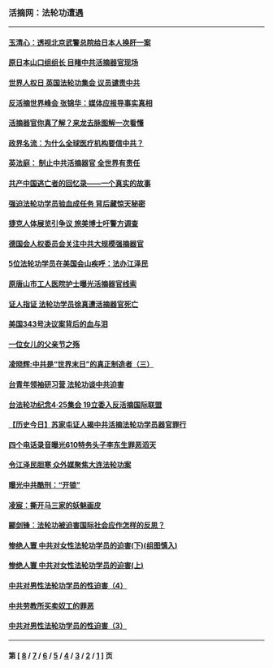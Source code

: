 ### 活摘网：法轮功遭遇
---
#### [玉清心：透视北京武警总院给日本人换肝一案](../../pages/nf5881/n13771978.md?11170430) 
#### [原日本山口组组长 目睹中共活摘器官现场](../../pages/nf5881/n13767360.md?11170430) 
#### [世界人权日 英国法轮功集会 议员谴责中共](../../pages/nf5881/n13431763.md?11170430) 
#### [反活摘世界峰会 张锦华：媒体应报导事实真相](../../pages/nf5881/n13278502.md?11170430) 
#### [活摘器官你真了解？来龙去脉图解一次看懂](../../pages/nf5881/n13013820.md?11170430) 
#### [政界名流：为什么全球医疗机构要信中共？](../../pages/nf5881/n11945479.md?11170430) 
#### [英法庭： 制止中共活摘器官 全世界有责任](../../pages/nf5881/n11330691.md?11170430) 
#### [共产中国逃亡者的回忆录——一个真实的故事](../../pages/nf5881/n10918649.md?11170430) 
#### [强迫法轮功学员验血成任务 背后藏惊天秘密](../../pages/nf5881/n4252384.md?11170430) 
#### [捷克人体展览引争议 旅美博士吁警方调查](../../pages/nf5881/n9429187.md?11170430) 
#### [德国会人权委员会关注中共大规模强摘器官](../../pages/nf5881/n8418950.md?11170430) 
#### [5位法轮功学员在美国会山疾呼：法办江泽民](../../pages/nf5881/n8101519.md?11170430) 
#### [原唐山市工人医院护士曝光活摘器官线索](../../pages/nf5881/n8076384.md?11170430) 
#### [证人指证 法轮功学员徐真遭活摘器官死亡](../../pages/nf5881/n8042467.md?11170430) 
#### [美国343号决议案背后的血与泪](../../pages/nf5881/n8020684.md?11170430) 
#### [一位女儿的父亲节之殇](../../pages/nf5881/n8014122.md?11170430) 
#### [凌晓辉:中共是“世界末日”的真正制造者（三）](../../pages/nf5881/n4210333.md?11170430) 
#### [台青年领袖研习营 法轮功谈中共迫害](../../pages/nf5881/n4141857.md?11170430) 
#### [台法轮功纪念4‧25集会 19立委入反活摘国际联盟](../../pages/nf5881/n4141821.md?11170430) 
#### [【历史今日】苏家屯证人揭中共活摘法轮功学员器官罪行](../../pages/nf5881/n4135912.md?11170430) 
#### [四个电话录音曝光610特务头子李东生罪恶滔天](../../pages/nf5881/n4040060.md?11170430) 
#### [令江泽民胆寒 众外媒聚焦大连法轮功案](../../pages/nf5881/n3932671.md?11170430) 
#### [曝光中共酷刑：“开锁”](../../pages/nf5881/n3889373.md?11170430) 
#### [凌宸：撕开马三家的妖魅画皮](../../pages/nf5881/n3849369.md?11170430) 
#### [郦剑锋：法轮功被迫害国际社会应作怎样的反思？](../../pages/nf5881/n3824560.md?11170430) 
#### [惨绝人寰 中共对女性法轮功学员的迫害(下)(组图慎入)](../../pages/nf5881/n3816285.md?11170430) 
#### [惨绝人寰 中共对女性法轮功学员的迫害(上)](../../pages/nf5881/n3815374.md?11170430) 
#### [中共对男性法轮功学员的性迫害（4）](../../pages/nf5881/n3769144.md?11170430) 
#### [中共劳教所买卖奴工的罪恶](../../pages/nf5881/n3769378.md?11170430) 
#### [中共对男性法轮功学员的性迫害（3）](../../pages/nf5881/n3768231.md?11170430) 

---
#### 第 [ [8](./8.md?11170430) / [7](./7.md?11170430) / [6](./6.md?11170430) / [5](./5.md?11170430) / [4](./4.md?11170430) / [3](./3.md?11170430) / [2](./2.md?11170430) / [1](./1.md?11170430) ] 页
